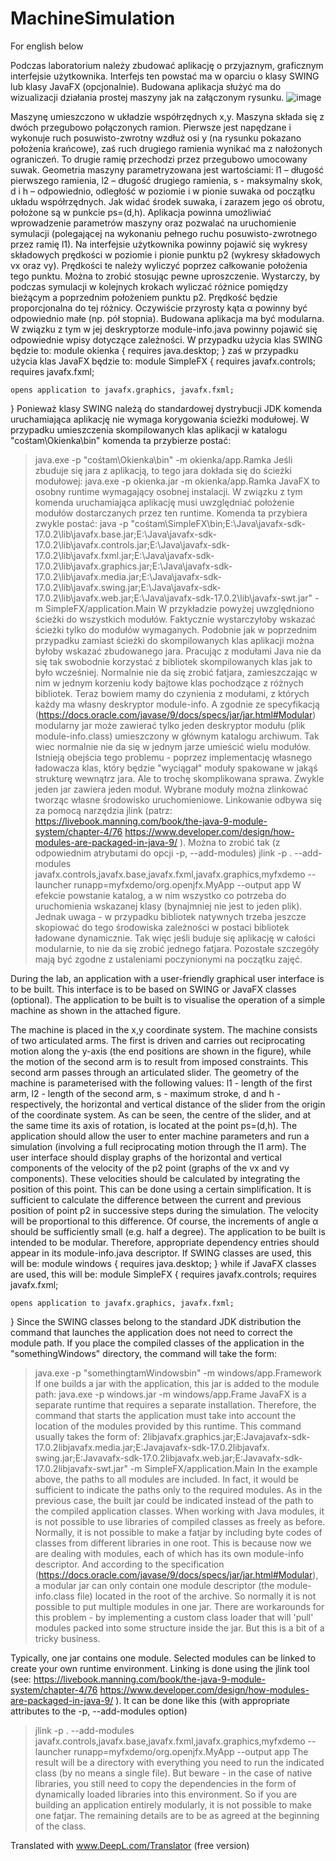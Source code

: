 # MachineSimulation

For english below

Podczas laboratorium należy zbudować aplikację o przyjaznym, graficznym interfejsie użytkownika. Interfejs ten powstać ma w oparciu o klasy SWING lub klasy JavaFX (opcjonalnie).
Budowana aplikacja służyć ma do wizualizacji działania prostej maszyny jak na załączonym rysunku.
![image](https://user-images.githubusercontent.com/76077510/217991739-1b9436e4-0240-4119-87b3-694dc6f21685.png)

Maszynę umieszczono w układzie współrzędnych x,y. Maszyna składa się z dwóch przegubowo połączonych ramion. Pierwsze jest napędzane i wykonuje ruch posuwisto-zwrotny wzdłuż osi y (na rysunku pokazano położenia krańcowe), zaś ruch drugiego ramienia wynikać ma z nałożonych ograniczeń. To drugie ramię przechodzi przez przegubowo umocowany suwak. Geometria maszyny parametryzowana jest wartościami: l1 – długość pierwszego ramienia, l2 – długość drugiego ramienia, s - maksymalny skok, d i h – odpowiednio, odległość w poziomie i w pionie suwaka od początku układu współrzędnych. Jak widać środek suwaka, i zarazem jego oś obrotu, położone są w punkcie ps=(d,h).
Aplikacja powinna umożliwiać wprowadzenie parametrów maszyny oraz pozwalać na uruchomienie symulacji (polegającej na wykonaniu pełnego ruchu posuwisto-zwrotnego przez ramię l1). Na interfejsie użytkownika powinny pojawić się wykresy składowych prędkości w poziomie i pionie punktu p2 (wykresy składowych vx oraz vy). Prędkości te należy wyliczyć poprzez całkowanie położenia tego punktu. Można to zrobić stosując pewne uproszczenie. Wystarczy, by podczas symulacji w kolejnych krokach wyliczać różnice pomiędzy bieżącym a poprzednim położeniem punktu p2. Prędkość będzie proporcjonalna do tej różnicy. Oczywiście przyrosty kąta α powinny być odpowiednio małe (np. pół stopnia).
Budowana aplikacja ma być modularna. W związku z tym w jej deskryptorze module-info.java powinny pojawić się odpowiednie wpisy dotyczące zależności. W przypadku użycia klas SWING będzie to:
module okienka {
	requires java.desktop;
}
zaś w przypadku użycia klas JavaFX będzie to:
module SimpleFX {
	requires javafx.controls;
	requires javafx.fxml;
	
	opens application to javafx.graphics, javafx.fxml;
}
Ponieważ klasy SWING należą do standardowej dystrybucji JDK komenda uruchamiająca aplikację nie wymaga korygowania ścieżki modułowej. W przypadku umieszczenia skompilowanych klas aplikacji w katalogu "cośtam\Okienka\bin" komenda ta przybierze postać:
> java.exe -p "cośtam\Okienka\bin" -m okienka/app.Ramka
Jeśli zbuduje się jara z aplikacją, to tego jara dokłada się do ścieżki modułowej:
> java.exe -p okienka.jar -m okienka/app.Ramka
JavaFX to osobny runtime wymagający osobnej instalacji. W związku z tym komenda uruchamiająca aplikację musi uwzględniać położenie modułów dostarczanych przez ten runtime. Komenda ta przybiera zwykle postać:
> java -p "cośtam\SimpleFX\bin;E:\Java\javafx-sdk-17.0.2\lib\javafx.base.jar;E:\Java\javafx-sdk-17.0.2\lib\javafx.controls.jar;E:\Java\javafx-sdk-17.0.2\lib\javafx.fxml.jar;E:\Java\javafx-sdk-17.0.2\lib\javafx.graphics.jar;E:\Java\javafx-sdk-17.0.2\lib\javafx.media.jar;E:\Java\javafx-sdk-17.0.2\lib\javafx.swing.jar;E:\Java\javafx-sdk-17.0.2\lib\javafx.web.jar;E:\Java\javafx-sdk-17.0.2\lib\javafx-swt.jar" -m SimpleFX/application.Main
W przykładzie powyżej uwzględniono ścieżki do wszystkich modułów. Faktycznie wystarczyłoby wskazać ścieżki tylko do modułów wymaganych. Podobnie jak w poprzednim przypadku zamiast ścieżki do skompilowanych klas aplikacji można byłoby wskazać zbudowanego jara.
Pracując z modułami Java nie da się tak swobodnie korzystać z bibliotek skompilowanych klas jak to było wcześniej. Normalnie nie da się zrobić fatjara, zamieszczając w nim w jednym korzeniu kody bajtowe klas pochodzące z różnych bibliotek. Teraz bowiem mamy do czynienia z modułami, z których każdy ma własny deskryptor module-info. A zgodnie ze specyfikacją (https://docs.oracle.com/javase/9/docs/specs/jar/jar.html#Modular) modularny jar może zawierać tylko jeden deskryptor modułu (plik module-info.class) umieszczony w głównym katalogu archiwum. Tak wiec normalnie nie da się w jednym jarze umieścić wielu modułów. Istnieją obejścia tego problemu - poprzez implementację własnego ładowacza klas, który będzie "wyciągał" moduły spakowane w jakąś strukturę wewnątrz jara. Ale to trochę skomplikowana sprawa.
Zwykle jeden jar zawiera jeden moduł. Wybrane moduły można zlinkować tworząc własne środowisko uruchomieniowe. Linkowanie odbywa się za pomocą narzędzia jlink (patrz: https://livebook.manning.com/book/the-java-9-module-system/chapter-4/76 https://www.developer.com/design/how-modules-are-packaged-in-java-9/ ). Można to zrobić tak (z odpowiednim atrybutami do opcji -p, --add-modules)
> jlink -p . --add-modules javafx.controls,javafx.base,javafx.fxml,javafx.graphics,myfxdemo --launcher runapp=myfxdemo/org.openjfx.MyApp --output app
W efekcie powstanie katalog, a w nim wszystko co potrzeba do uruchomienia wskazanej klasy (bynajmniej nie jest to jeden plik). Jednak uwaga - w przypadku bibliotek natywnych trzeba jeszcze skopiować do tego środowiska zależności w postaci bibliotek ładowane dynamicznie. Tak więc jeśli buduje się aplikację w całości modularnie, to nie da się zrobić jednego fatjara.
Pozostałe szczegóły mają być zgodne z ustaleniami poczynionymi na początku zajęć.


During the lab, an application with a user-friendly graphical user interface is to be built. This interface is to be based on SWING or JavaFX classes (optional).
The application to be built is to visualise the operation of a simple machine as shown in the attached figure.

The machine is placed in the x,y coordinate system. The machine consists of two articulated arms. The first is driven and carries out reciprocating motion along the y-axis (the end positions are shown in the figure), while the motion of the second arm is to result from imposed constraints. This second arm passes through an articulated slider. The geometry of the machine is parameterised with the following values: l1 - length of the first arm, l2 - length of the second arm, s - maximum stroke, d and h - respectively, the horizontal and vertical distance of the slider from the origin of the coordinate system. As can be seen, the centre of the slider, and at the same time its axis of rotation, is located at the point ps=(d,h).
The application should allow the user to enter machine parameters and run a simulation (involving a full reciprocating motion through the l1 arm). The user interface should display graphs of the horizontal and vertical components of the velocity of the p2 point (graphs of the vx and vy components). These velocities should be calculated by integrating the position of this point. This can be done using a certain simplification. It is sufficient to calculate the difference between the current and previous position of point p2 in successive steps during the simulation. The velocity will be proportional to this difference. Of course, the increments of angle α should be sufficiently small (e.g. half a degree).
The application to be built is intended to be modular. Therefore, appropriate dependency entries should appear in its module-info.java descriptor. If SWING classes are used, this will be:
module windows {
	requires java.desktop;
}
while if JavaFX classes are used, this will be:
module SimpleFX {
	requires javafx.controls;
	requires javafx.fxml;
	
	opens application to javafx.graphics, javafx.fxml;
}
Since the SWING classes belong to the standard JDK distribution the command that launches the application does not need to correct the module path. If you place the compiled classes of the application in the "somethingWindows" directory, the command will take the form:
> java.exe -p "somethingtamWindowsbin" -m windows/app.Framework
If one builds a jar with the application, this jar is added to the module path:
> java.exe -p windows.jar -m windows/app.Frame
JavaFX is a separate runtime that requires a separate installation. Therefore, the command that starts the application must take into account the location of the modules provided by this runtime. This command usually takes the form of:
   2libjavafx.graphics.jar;E:Javajavafx-sdk-17.0.2libjavafx.media.jar;E:Javajavafx-sdk-17.0.2libjavafx. swing.jar;E:Javavafx-sdk-17.0.2libjavafx.web.jar;E:Javavafx-sdk-17.0.2libjavafx-swt.jar" -m SimpleFX/application.Main
In the example above, the paths to all modules are included. In fact, it would be sufficient to indicate the paths only to the required modules. As in the previous case, the built jar could be indicated instead of the path to the compiled application classes.
When working with Java modules, it is not possible to use libraries of compiled classes as freely as before. Normally, it is not possible to make a fatjar by including byte codes of classes from different libraries in one root. This is because now we are dealing with modules, each of which has its own module-info descriptor. And according to the specification (https://docs.oracle.com/javase/9/docs/specs/jar/jar.html#Modular), a modular jar can only contain one module descriptor (the module-info.class file) located in the root of the archive. So normally it is not possible to put multiple modules in one jar. There are workarounds for this problem - by implementing a custom class loader that will 'pull' modules packed into some structure inside the jar. But this is a bit of a tricky business.

Typically, one jar contains one module. Selected modules can be linked to create your own runtime environment. Linking is done using the jlink tool (see: https://livebook.manning.com/book/the-java-9-module-system/chapter-4/76 https://www.developer.com/design/how-modules-are-packaged-in-java-9/ ). It can be done like this (with appropriate attributes to the -p, --add-modules option)
> jlink -p . --add-modules javafx.controls,javafx.base,javafx.fxml,javafx.graphics,myfxdemo --launcher runapp=myfxdemo/org.openjfx.MyApp --output app
The result will be a directory with everything you need to run the indicated class (by no means a single file). But beware - in the case of native libraries, you still need to copy the dependencies in the form of dynamically loaded libraries into this environment. So if you are building an application entirely modularly, it is not possible to make one fatjar.
The remaining details are to be as agreed at the beginning of the class.

Translated with www.DeepL.com/Translator (free version)
